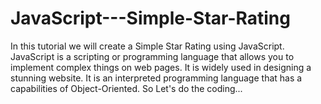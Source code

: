# JavaScript---Simple-Star-Rating
In this tutorial we will create a Simple Star Rating using JavaScript. JavaScript is a scripting or programming language that allows you to implement complex things on web pages. It is widely used in designing a stunning website. It is an interpreted programming language that has a capabilities of Object-Oriented. So Let's do the coding...
